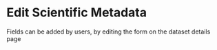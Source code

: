 # Edit Scientific Metadata

Fields can be added by users, by editing the form on the dataset details page
